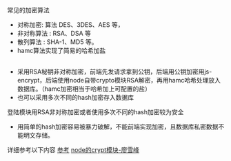 常见的加密算法
-  对称加密: 算法 DES、3DES、AES 等，
- 非对称算法 : RSA、DSA 等
- 散列算法 : SHA-1、MD5 等。
- hamc算法实现了简易的哈希加盐

## 
- 采用RSA秘钥非对称加密，前端先发请求拿到公钥，后端用公钥加密用js-encrypt，后端使用node自带crypto模块RSA解密，再用hamc哈希处理放入数据库。（hamc加密相当于哈希加上可配置的盐）
- 也可以采用多次不同的hash加密存入数据库

登陆模块用RSA非对称加密或者使用多次不同的hash加密较为安全
- 用简单的hash加密容易被暴力破解，不能前端实现加密，且数据库私密数据不能明文存储。

详细参考以下内容
[参考](https://juejin.im/post/5b48b0d7e51d4519962ea383)
[node的crypt模块-廖雪峰](https://www.liaoxuefeng.com/wiki/1022910821149312/1023025778520640)